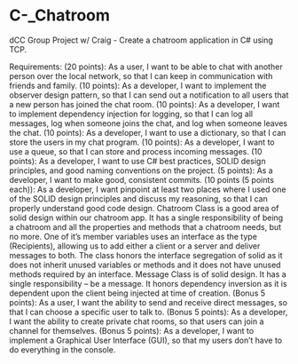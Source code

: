 # C-_Chatroom
dCC Group Project w/ Craig - Create a chatroom application in C# using TCP.

Requirements:
(20 points): As a user, I want to be able to chat with another person over the local network, so that I can keep in communication with friends and family.
(10 points): As a developer, I want to implement the observer design pattern, so that I can send out a notification to all users that a new person has joined the chat room.
(10 points): As a developer, I want to implement dependency injection for logging, so that I can log all messages, log when someone joins the chat, and log when someone leaves the chat. 
(10 points): As a developer, I want to use a dictionary, so that I can store the users in my chat program.
(10 points): As a developer, I want to use a queue, so that I can store and process incoming messages.
(10 points): As a developer, I want to use C# best practices, SOLID design principles, and good naming conventions on the project. 
(5 points): As a developer, I want to make good, consistent commits.
(10 points (5 points each)): As a developer, I want pinpoint at least two places where I used one of the SOLID design principles and discuss my reasoning, so that I can properly understand good code design. 
Chatroom Class is a good area of solid design within our chatroom app.  It has a single responsibility of being a chatroom and all the properties and methods that a chatroom needs, but no more.  One of it’s member variables uses an interface as the type (Recipients), allowing us to add either a client or a server and deliver messages to both.  The class honors the interface segregation of solid as it does not inherit unused variables or methods and it does not have unused methods required by an interface.
Message Class is of solid design.  It has a single responsibility – be a message.  It honors dependency inversion as it is dependent upon the client being injected at time of creation.
(Bonus 5 points): As a user, I want the ability to send and receive direct messages, so that I can choose a specific user to talk to.
(Bonus 5 points): As a developer, I want the ability to create private chat rooms, so that users can join a channel for themselves. 
(Bonus 5 points): As a developer, I want to implement a Graphical User Interface (GUI), so that my users don’t have to do everything in the console. 
